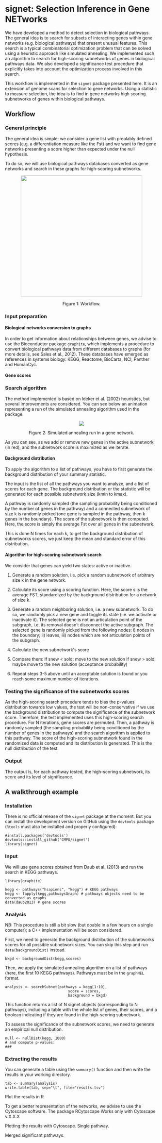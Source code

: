 # signet: Selection Inference in Gene NETworks

We have developed a method to detect selection in biological pathways. 
The general idea is to search for subsets of interacting genes within gene 
networks (e.g. biological pathways) that present unusual features. This search 
is a typical combinatorial optimization problem that can be solved using a 
heuristic approach like simulated annealing. We implemented such an algorithm 
to search for high-scoring subnetworks of genes in biological pathways data. 
We also developed a significance test procedure that explicitly takes into 
account the optimization process involved in this search.

This workflow is implemented in the `signet` package presented here. It is an 
extension of genome scans for selection to gene networks. Using a statistic to 
measure selection, the idea is to find in gene networks high scoring subnetworks 
of genes within biological pathways.

## Workflow

### General principle

The general idea is simple: we consider a gene list with prealably defined scores 
(e.g. a differentiation measure like the Fst) and we want to find gene networks
presenting a score higher than expected under the null hypothesis.

To do so, we will use biological pathways databases converted as gene networks 
and search in these graphs for high-scoring subnetworks.

<p align="center"><img src="misc/workflow.png" width="400"></p>
<p align="center">Figure 1: Workflow.</p>

### Input preparation

#### Biological networks conversion to graphs

In order to get information about relationships between genes,
we advise to use the Bioconductor package `graphite`, which implements a 
procedure to convert biological pathways data from different databases to 
graphs (for more details, see Sales et al., 2012). These databases have emerged 
as references in systems biology: KEGG, Reactome, BioCarta, NCI, Panther 
and HumanCyc.

#### Gene scores


### Search algorithm

The method implemented is based on Ideker et al. (2002) heuristics, 
but several improvements are considered. You can see below an animation 
representing a run of the simulated annealing algorithm used in the package.

<p align="center"><img src="misc/anim_50fps.gif"></p>
<p align="center">Figure 2: Simulated annealing run in a gene network.</p>

As you can see, as we add or remove new genes in the active subnetwork (in red),
and the subnetwork score is maximized as we iterate.

#### Background distribution

To apply the algorithm to a list of pathways, you have to first generate the 
background distribution of your summary statistic.

The input is the list of all the pathways you want to analyze, and a list of 
scores for each gene. The background distribution or the statistic will be 
generated for each possible subnetwork size (kmin to kmax).

A pathway is randomly sampled (the sampling probability being conditioned by 
the number of genes in the pathway) and a connected subnetwork of size k is 
randomly picked (one gene is sampled in the pathway, then k genes in the 
boundary). The score of the subnetwork is then computed. Here, the score is 
simply the average Fst over all genes in the subnetwork.

This is done N times for each k, to get the background distribution of 
subnetworks scores, we just keep the mean and standard error of this 
distribution.

#### Algorithm for high-scoring subnetwork search

We consider that genes can yield two states: active or inactive.

1. Generate a random solution, i.e. pick a random subnetwork of arbitrary size k
in the gene network.

2. Calculate its score using a scoring function. Here, the 
score s is the average FST, standardized by the background distribution for
a network of size k.

3. Generate a random neighboring solution, i.e. a new subnetwork.
To do so, we randomly pick a new gene and toggle its state (i.e. we activate
or inactivate it). The selected gene is not an articulation point of 
the subgraph, i.e. its removal doesn’t disconnect the active subgraph. The 
selected gene is randomly picked from the following nodes: i) nodes in 
the boundary; ii) leaves, iii) nodes which are not articulation points of 
the subgraph.

4. Calculate the new subnetwork's score

5. Compare them:
If snew < sold: move to the new solution
If snew > sold: maybe move to the new solution (acceptance probability)

6. Repeat steps 3-5 above until an acceptable solution is found or you reach 
some maximum number of iterations.

### Testing the significance of the subnetworks scores

As the high-scoring search procedure tends to bias the p-values distribution 
towards low values, the test will be non-conservative if we use the background 
distribution to compute the significance of the subnetwork score. Therefore, 
the test implemented uses this high-scoring search procedure. For N iterations, 
gene scores are permuted. Then, a pathway is randomly sampled (the sampling 
probability being conditioned by the number of genes in the pathways) and 
the search algorithm is applied to this pathway. The score of the high-scoring 
subnetwork found in the randomized data is computed and its distribution is
generated. This is the null distribution of the test.

### Output

The output is, for each pathway tested, the high-scoring subnetwork, 
its score and its level of significance.

## A walkthrough example

### Installation

There is no official release of the `signet` package at the moment. 
But you can install the development version on GitHub using the `devtools` 
package (`Rtools` must also be installed and properly configured):

```{r}
#install.packages('devtools')
devtools::install_github('CMPG/signet')
library(signet)
```

### Input

We will use gene scores obtained from Daub et al. (2013) and run the search
in KEGG pathways.

```{r}
library(graphite)

kegg <- pathways("hsapiens", "kegg") # KEGG pathways
kegg <- lapply(kegg,pathwaysGraph) # pathways objects need to be converted as graphs
data(daub2013) # gene scores
```

### Analysis

NB: This procedure is still a bit slow (but doable in a few hours on
a single computer); a C++ implementation will be soon considered.

First, we need to generate the background distribution of the subnetworks scores 
for all possible subnetwork sizes.
You can skip this step and run `data(backgroundDist)` instead.

```{r}
bkgd <- backgroundDist(kegg,scores)
```

Then, we apply the simulated annealing algorithm on a list of pathways
(here, the first 10 KEGG pathways). Pathways must be in the `graphNEL` format.

```{r}
analysis <- searchSubnet(pathways = kegg[1:10],
                             score = scores,
                             background = bkgd)
```

This function returns a list of N signet objects (corresponding to N pathways),
including a table with the whole list of genes, their scores, 
and a boolean indicating if they are found in the high-scoring subnetwork.

To assess the significance of the subnetwork scores, we need to generate an 
empirical null distribution.

```{r}
null <- nullDist(kegg, 1000)
# and compute p-values:
### 
```

### Extracting the results

You can generate a table using the `summary()` function and then write the 
results in your working directory.

```{r}
tab <- summary(analysis)
write.table(tab, sep="\t", file="results.tsv")
```

Plot the results in R

To get a better representation of the networks, we advise to use the Cytoscape software.
The package RCytoscape
Works only with Cytoscape v.X.X.X

Plotting the results with Cytoscape.
Single pathway.

Merged significant pathways.
